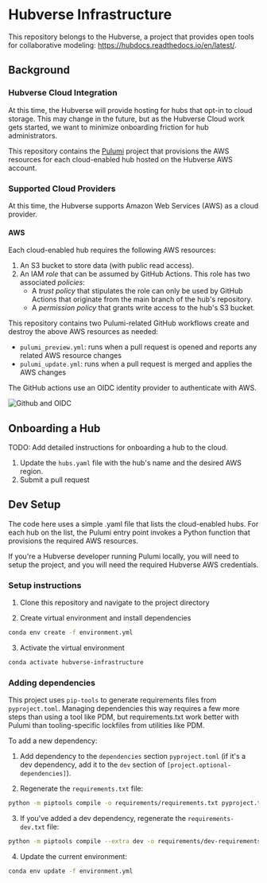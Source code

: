 # Hubverse Infrastructure

This repository belongs to the Hubverse, a project that provides open tools for collaborative modeling:
https://hubdocs.readthedocs.io/en/latest/.

## Background

### Hubverse Cloud Integration

At this time, the Hubverse will provide hosting for hubs that opt-in to cloud storage. This may change in the future, but as the Hubverse Cloud work gets started, we want to minimize onboarding friction for hub administrators.

This repository contains the [Pulumi](https://www.pulumi.com/) project that provisions the AWS resources for each cloud-enabled hub hosted on the Hubverse AWS account.


### Supported Cloud Providers

At this time, the Hubverse supports Amazon Web Services (AWS) as a cloud provider.


#### AWS

Each cloud-enabled hub requires the following AWS resources:

1. An S3 bucket to store data (with public read access).
2. An IAM _role_ that can be assumed by GitHub Actions. This role has two associated _policies_:
    - A _trust policy_ that stipulates the role can only be used by GitHub Actions that originate from the main branch of the hub's repository.
    - A _permission policy_ that grants write access to the hub's S3 bucket.

This repository contains two Pulumi-related GitHub workflows create and destroy the above AWS resources as needed:

* `pulumi_preview.yml`: runs when a pull request is opened and reports any related AWS resource changes
* `pulumi_update.yml`: runs when a pull request is merged and applies the AWS changes

The GitHub actions use an OIDC identity provider to authenticate with AWS.

![Github and OIDC](https://docs.github.com/assets/cb-63262/mw-1440/images/help/actions/oidc-architecture.webp)


## Onboarding a Hub

TODO: Add detailed instructions for onboarding a hub to the cloud.
1. Update the `hubs.yaml` file with the hub's name and the desired AWS region.
2.  Submit a pull request

## Dev Setup

The code here uses a simple .yaml file that lists the cloud-enabled hubs. For each hub on the list, the Pulumi entry point invokes a Python function that provisions the required AWS resources.

If you're a Hubverse developer running Pulumi locally, you will need to setup the project, and you will need the required Hubverse AWS credentials.

### Setup instructions

1. Clone this repository and navigate to the project directory

2. Create virtual environment and install dependencies
```bash
conda env create -f environment.yml
```
3. Activate the virtual environment
```bash
conda activate hubverse-infrastructure
```

### Adding dependencies

This project uses `pip-tools` to generate requirements files from `pyproject.toml`. Managing dependencies
this way requires a few more steps than using a tool like PDM, but requirements.txt work better
with Pulumi than tooling-specific lockfiles from utilities like PDM.

To add a new dependency:

1. Add dependency to the `dependencies` section `pyproject.toml` (if it's a dev dependency,
add it to the `dev` section of `[project.optional-dependencies]`).

2. Regenerate the `requirements.txt` file:
```bash
python -m piptools compile -o requirements/requirements.txt pyproject.toml
```

3. If you've added a dev dependency, regenerate the `requirements-dev.txt` file:
```bash
python -m piptools compile --extra dev -o requirements/dev-requirements.txt pyproject.toml
```

4. Update the current environment:
```bash
conda env update -f environment.yml
```
